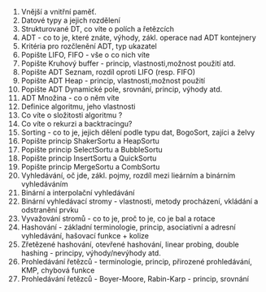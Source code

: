 1.  Vnější a vnitřní paměť.
2.  Datové typy a jejich rozdělení
3.  Strukturované DT, co víte o polích a řetězcích
4.  ADT - co to je, které znáte, výhody, zákl. operace nad ADT kontejnery
5.  Kritéria pro rozčlenění ADT, typ ukazatel
6.  Popište LIFO, FIFO - vše o co nich víte
7.  Popište Kruhový buffer - princip, vlastnosti,možnost použití atd.
8.  Popište ADT Seznam, rozdíl oproti LIFO (resp. FIFO)
9.  Popište ADT Heap - princip, vlastnosti,možnost použití
10.  Popište ADT Dynamické pole, srovnání, princip, výhody atd.
11.  ADT Množina - co o něm víte
12.  Definice algoritmu, jeho vlastnosti
13.  Co víte o složitosti algoritmu ?
14.  Co víte o rekurzi a backtracingu?
15.  Sorting - co to je, jejich dělení podle typu dat, BogoSort, zajíci a želvy
16.  Popište princip ShakerSortu a HeapSortu
17.  Popište princip SelectSortu a BubbleSortu
18.  Popište princip InsertSortu a QuickSortu
19.  Popište princip MergeSortu a CombSortu
20.  Vyhledávání, oč jde, zákl. pojmy, rozdíl mezi lieárním a binárním vyhledáváním
21.  Binární a interpolační vyhledávání
22.  Binární vyhledávací stromy - vlastnosti, metody procházení, vkládání a odstranění prvku
23.  Vyvažování stromů - co to je, proč to je, co je bal a rotace
24.  Hashování - základní terminologie, princip, asociativní a adresní vyhledávání, hašovací funkce + kolize
25.  Zřetězené hashování, otevřené hashování, linear probing, double hashing - principy, výhody/nevýhody atd.
26.  Prohledávání řetězců - terminologie, princip, přirozené prohledávání, KMP, chybová funkce
27.  Prohledávání řetězců - Boyer-Moore, Rabin-Karp - princip, srovnání